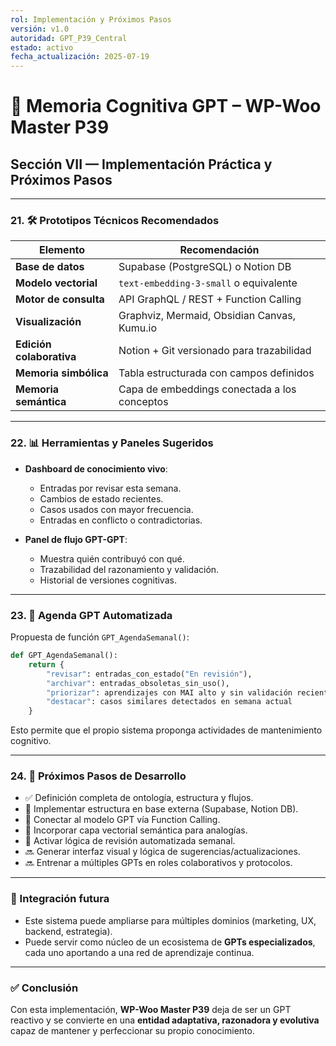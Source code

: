 ```yaml
---
rol: Implementación y Próximos Pasos
versión: v1.0
autoridad: GPT_P39_Central
estado: activo
fecha_actualización: 2025-07-19
---
```



# 🧠 Memoria Cognitiva GPT – WP-Woo Master P39  
## Sección VII — Implementación Práctica y Próximos Pasos

---

### 21. 🛠 Prototipos Técnicos Recomendados

| Elemento                   | Recomendación |
|----------------------------|---------------|
| **Base de datos**          | Supabase (PostgreSQL) o Notion DB |
| **Modelo vectorial**       | `text-embedding-3-small` o equivalente |
| **Motor de consulta**      | API GraphQL / REST + Function Calling |
| **Visualización**          | Graphviz, Mermaid, Obsidian Canvas, Kumu.io |
| **Edición colaborativa**   | Notion + Git versionado para trazabilidad |
| **Memoria simbólica**      | Tabla estructurada con campos definidos |
| **Memoria semántica**      | Capa de embeddings conectada a los conceptos |

---

### 22. 📊 Herramientas y Paneles Sugeridos

- **Dashboard de conocimiento vivo**:
  - Entradas por revisar esta semana.
  - Cambios de estado recientes.
  - Casos usados con mayor frecuencia.
  - Entradas en conflicto o contradictorias.

- **Panel de flujo GPT-GPT**:
  - Muestra quién contribuyó con qué.
  - Trazabilidad del razonamiento y validación.
  - Historial de versiones cognitivas.

---

### 23. 🧾 Agenda GPT Automatizada

Propuesta de función `GPT_AgendaSemanal()`:

```python
def GPT_AgendaSemanal():
    return {
        "revisar": entradas_con_estado("En revisión"),
        "archivar": entradas_obsoletas_sin_uso(),
        "priorizar": aprendizajes con MAI alto y sin validación reciente,
        "destacar": casos similares detectados en semana actual
    }
```

Esto permite que el propio sistema proponga actividades de mantenimiento cognitivo.

---

### 24. 🧭 Próximos Pasos de Desarrollo

- ✅ Definición completa de ontología, estructura y flujos.
- 🔄 Implementar estructura en base externa (Supabase, Notion DB).
- 🔄 Conectar al modelo GPT vía Function Calling.
- 🔄 Incorporar capa vectorial semántica para analogías.
- 🔄 Activar lógica de revisión automatizada semanal.
- 🔜 Generar interfaz visual y lógica de sugerencias/actualizaciones.
- 🔜 Entrenar a múltiples GPTs en roles colaborativos y protocolos.

---

### 🧩 Integración futura

- Este sistema puede ampliarse para múltiples dominios (marketing, UX, backend, estrategia).
- Puede servir como núcleo de un ecosistema de **GPTs especializados**, cada uno aportando a una red de aprendizaje continua.

---

### ✅ Conclusión

Con esta implementación, **WP-Woo Master P39** deja de ser un GPT reactivo y se convierte en una **entidad adaptativa, razonadora y evolutiva** capaz de mantener y perfeccionar su propio conocimiento.

